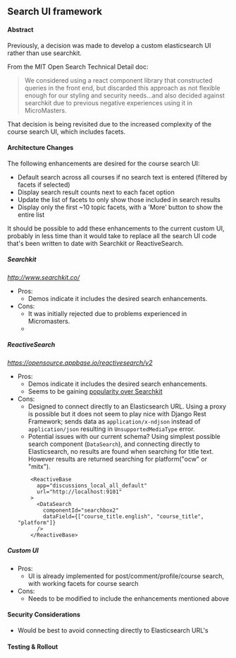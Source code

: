 ## Search UI framework

#### Abstract
Previously, a decision was made to develop a custom elasticsearch UI rather than use searchkit.

From the MIT Open Search Technical Detail doc:
>We considered using a react component library that constructed queries in the front end, but discarded this approach 
as not flexible enough for our styling and security needs...and also decided against searchkit due to previous 
negative experiences using it in MicroMasters.


That decision is being revisited due to the increased complexity of the course search UI, which includes facets.


#### Architecture Changes

The following enhancements are desired for the course search UI:
- Default search across all courses if no search text is entered (filtered by facets if selected)
- Display search result counts next to each facet option
- Update the list of facets to only show those included in search results
- Display only the first ~10 topic facets, with a 'More' button to show the entire list

It should be possible to add these enhancements to the current custom UI, probably in less time than
it would take to replace all the search UI code that's been written to date with Searchkit or ReactiveSearch.

##### Searchkit
_http://www.searchkit.co/_
- Pros:
  - Demos indicate it includes the desired search enhancements.
- Cons: 
  - It was initially rejected due to problems experienced in Micromasters.
  - 

##### ReactiveSearch 
_https://opensource.appbase.io/reactivesearch/v2_
- Pros:
  - Demos indicate it includes the desired search enhancements.
  - Seems to be gaining [popularity over Searchkit](https://www.npmtrends.com/@appbaseio/reactivesearch-vs-searchkit)
- Cons:
  - Designed to connect directly to an Elasticsearch URL.  Using a proxy is possible but it does not seem to play nice 
  with Django Rest Framework; sends data as `application/x-ndjson` instead of `application/json` resulting in `UnsupportedMediaType` error. 
  - Potential issues with our current schema? Using simplest possible search component (`DataSearch`), and connecting directly to Elasticsearch, no results are found when searching for title text.  However results are returned searching for platform("ocw" or "mitx").
  ```
      <ReactiveBase
        app="discussions_local_all_default"
        url="http://localhost:9101"
      >
        <DataSearch
          componentId="searchbox2"
          dataField={["course_title.english", "course_title", "platform"]}
        />
      </ReactiveBase>
  ```

##### Custom UI
- Pros:
  - UI is already implemented for post/comment/profile/course search, with working facets for course search
- Cons:
  - Needs to be modified to include the enhancements mentioned above

#### Security Considerations
- Would be best to avoid connecting directly to Elasticsearch URL's

#### Testing & Rollout
